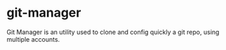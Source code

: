 # git-manager
Git Manager is an utility used to clone and config quickly a git repo, using multiple accounts.

